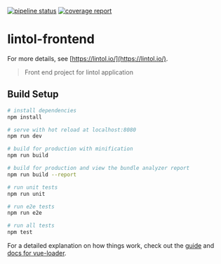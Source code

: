 [![pipeline status](https://gitlab.com/lintol/lintol-frontend/badges/master/pipeline.svg)](https://gitlab.com/lintol/lintol-frontend/commits/master)
[![coverage report](https://gitlab.com/lintol/lintol-frontend/badges/master/coverage.svg)](https://gitlab.com/lintol/lintol-frontend/commits/master)

# lintol-frontend

For more details, see [https://lintol.io/](https://lintol.io/).

> Front end project for lintol application

## Build Setup

``` bash
# install dependencies
npm install

# serve with hot reload at localhost:8080
npm run dev

# build for production with minification
npm run build

# build for production and view the bundle analyzer report
npm run build --report

# run unit tests
npm run unit

# run e2e tests
npm run e2e

# run all tests
npm test
```

For a detailed explanation on how things work, check out the [guide](http://vuejs-templates.github.io/webpack/) and [docs for vue-loader](http://vuejs.github.io/vue-loader).
